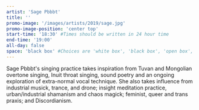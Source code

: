 ```yaml
---
artist: 'Sage Pbbbt'
title: ''
promo-image: '/images/artists/2019/sage.jpg'
promo-image-position: 'center top'
start-time: '18:30' #Times should be written in 24 hour time
end-time: '19:00'
all-day: false
space: 'black box' #Choices are 'white box', 'black box', 'open box', 'grounds'
---
```

<!-- Description -->


<!-- Bio -->
Sage Pbbbt's singing practice takes inspiration from Tuvan and Mongolian overtone singing, Inuit throat singing, sound poetry and an ongoing exploration of extra-normal vocal technique. She also takes influence from industrial musick, trance, and drone; insight meditation practice, urban/industrial shamanism and chaos magick; feminist, queer and trans praxis; and Discordianism.